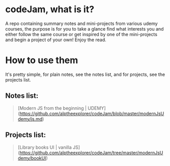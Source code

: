 # codeJam, what is it?
A repo containing summary notes and mini-projects from various udemy courses, the purpose is for you to take a glance find what interests you and either follow the same course or get inspired by one of the mini-projects and begin a project of your own! Enjoy the read.

# How to use them
It's pretty simple, for plain notes, see the notes list, and for projects, see the projects list. 

## Notes list:
> [Modern JS from the beginning | UDEMY]
(https://github.com/alptheexplorer/codeJam/blob/master/modernJsUdemy/js.md)

## Projects list:
> [Library books UI | vanilla JS]
(https://github.com/alptheexplorer/codeJam/tree/master/modernJsUdemy/bookUI)

